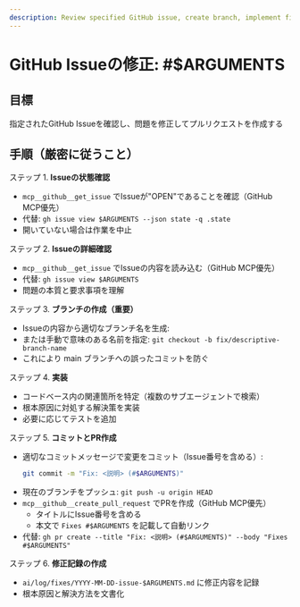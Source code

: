 ```yaml
---
description: Review specified GitHub issue, create branch, implement fix, and create pull request
---
```


# GitHub Issueの修正: #$ARGUMENTS

## 目標

指定されたGitHub Issueを確認し、問題を修正してプルリクエストを作成する

## 手順（厳密に従うこと）

ステップ 1. **Issueの状態確認**
- `mcp__github__get_issue` でIssueが"OPEN"であることを確認（GitHub MCP優先）
- 代替: `gh issue view $ARGUMENTS --json state -q .state` 
- 開いていない場合は作業を中止

ステップ 2. **Issueの詳細確認**
- `mcp__github__get_issue` でIssueの内容を読み込む（GitHub MCP優先）
- 代替: `gh issue view $ARGUMENTS`
- 問題の本質と要求事項を理解

ステップ 3. **ブランチの作成（重要）**
- Issueの内容から適切なブランチ名を生成:
- または手動で意味のある名前を指定: `git checkout -b fix/descriptive-branch-name`
- これにより main ブランチへの誤ったコミットを防ぐ

ステップ 4. **実装**
- コードベース内の関連箇所を特定（複数のサブエージェントで検索）
- 根本原因に対処する解決策を実装
- 必要に応じてテストを追加

ステップ 5. **コミットとPR作成**
- 適切なコミットメッセージで変更をコミット（Issue番号を含める）:
  ```bash
  git commit -m "Fix: <説明> (#$ARGUMENTS)"
  ```
- 現在のブランチをプッシュ: `git push -u origin HEAD`
- `mcp__github__create_pull_request` でPRを作成（GitHub MCP優先）
  - タイトルにIssue番号を含める
  - 本文で `Fixes #$ARGUMENTS` を記載して自動リンク
- 代替: `gh pr create --title "Fix: <説明> (#$ARGUMENTS)" --body "Fixes #$ARGUMENTS"`

ステップ 6. **修正記録の作成**
- `ai/log/fixes/YYYY-MM-DD-issue-$ARGUMENTS.md` に修正内容を記録
- 根本原因と解決方法を文書化
